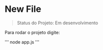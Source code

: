 # New File 

> Status do Projeto: Em desenvolvimento

Para rodar o projeto digite:

'''
node app.js
'''

